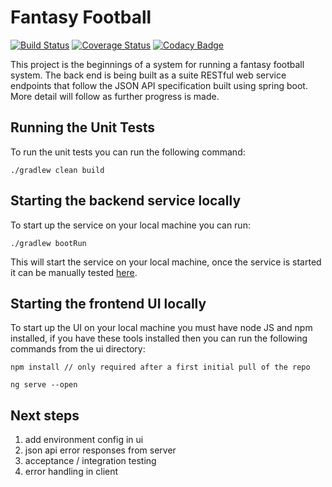 # Fantasy Football

[![Build Status](https://travis-ci.org/michaelruocco/fantasy-football.svg?branch=master)](https://travis-ci.org/michaelruocco/fantasy-football)
[![Coverage Status](https://coveralls.io/repos/github/michaelruocco/fantasy-football/badge.svg?branch=master)](https://coveralls.io/github/michaelruocco/fantasy-football?branch=master)
[![Codacy Badge](https://api.codacy.com/project/badge/Grade/f0cc4e9688ab4d64afbb5c19c61b7a93)](https://www.codacy.com/app/michaelruocco/fantasy-football?utm_source=github.com&amp;utm_medium=referral&amp;utm_content=michaelruocco/fantasy-football&amp;utm_campaign=Badge_Grade)

This project is the beginnings of a system for running a fantasy football system. The back
end is being built as a suite RESTful web service endpoints that follow the JSON API specification
built using spring boot. More detail will follow as further progress is made.

## Running the Unit Tests

To run the unit tests you can run the following command:

```
./gradlew clean build
```

## Starting the backend service locally

To start up the service on your local machine you can run:

```
./gradlew bootRun
```

This will start the service on your local machine, once the service is started it can
be manually tested [here](http://localhost:8080/swagger-ui.html).

## Starting the frontend UI locally

To start up the UI on your local machine you must have node JS and npm installed, if
you have these tools installed then you can run the following commands from the ui
directory:

```
npm install // only required after a first initial pull of the repo
```

```
ng serve --open
```

## Next steps

1. add environment config in ui
2. json api error responses from server
3. acceptance / integration testing
4. error handling in client
